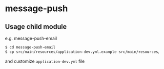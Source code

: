 # message-push

## Usage child module

e.g. message-push-email
```bash
$ cd message-push-email
$ cp src/main/resources/application-dev.yml.example src/main/resources/application-dev.yml
```
and customize `application-dev.yml` file




